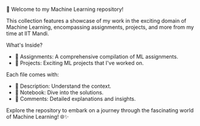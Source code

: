 🚀 Welcome to my Machine Learning repository!

This collection features a showcase of my work in the exciting domain of Machine Learning, encompassing assignments, projects, and more from my time at IIT Mandi.

What's Inside?

- 📁 Assignments: A comprehensive compilation of ML assignments.
- 🚀 Projects: Exciting ML projects that I've worked on.
  
Each file comes with:

- 📝 Description: Understand the context.
- 📓 Notebook: Dive into the solutions.
- 🧐 Comments: Detailed explanations and insights.

Explore the repository to embark on a journey through the fascinating world of Machine Learning! 🌐✨